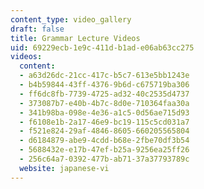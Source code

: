 ```yaml
---
content_type: video_gallery
draft: false
title: Grammar Lecture Videos
uid: 69229ecb-1e9c-411d-b1ad-e06ab63cc275
videos:
  content:
  - a63d26dc-21cc-417c-b5c7-613e5bb1243e
  - b4b59844-43ff-4376-9b6d-c675719ba306
  - ff6dc8fb-7739-4725-ad32-40c2535d4737
  - 373087b7-e40b-4b7c-8d0e-710364faa30a
  - 341b98ba-098e-4e36-a1c5-0d56ae715d93
  - f6108e1b-2a17-46e9-bc19-115c5cd031a7
  - f521e824-29af-4846-8605-660205565804
  - d6184879-abe9-4cdd-b68e-2fbe70df3b54
  - 5688432e-e17b-47ef-b25a-9256ea25ff26
  - 256c64a7-0392-477b-ab71-37a37793789c
  website: japanese-vi
---
```

